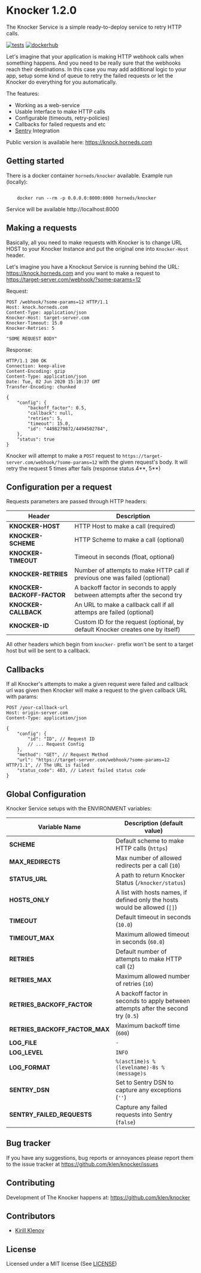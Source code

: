 # Knocker 1.2.0

The Knocker Service is a simple ready-to-deploy service to retry HTTP calls.

[![tests](https://github.com/klen/knocker/workflows/tests/badge.svg)](https://github.com/klen/knocker/actions)
[![dockerhub](https://images.microbadger.com/badges/image/horneds/knocker.svg)](https://hub.docker.com/r/horneds/knocker)

Let's imagine that your application is making HTTP webhook calls when something
happens. And you need to be really sure that the webhooks reach their
destinations. In this case you may add additional logic to your app, setup some
kind of queue to retry the failed requests or let the Knocker do everything for
you automatically.

The features:

- Working as a web-service
- Usable Interface to make HTTP calls
- Configurable (timeouts, retry-policies)
- Callbacks for failed requests and etc
- [Sentry](https://sentry.io) Integration

Public version is available here: https://knock.horneds.com


## Getting started

There is a docker container `horneds/knocker` available.
Example run (locally):

```shell

    docker run --rm -p 0.0.0.0:8000:8000 horneds/knocker

```

Service will be available http://localhost:8000

## Making a requests

Basically, all you need to make requests with Knocker is to change URL HOST to
your Knocker Instance and put the original one into `Knocker-Host` header.

Let's imagine you have a Knockout Service is running behind the URL:
https://knock.horneds.com and you want to make a request to
https://target-server.com/webhook/?some-params=12

Request:
```http
POST /webhook/?some-params=12 HTTP/1.1
Host: knock.horneds.com
Content-Type: application/json
Knocker-Host: target-server.com
Knocker-Timeout: 15.0
Knocker-Retries: 5

"SOME REQUEST BODY"
```

Response:
```http
HTTP/1.1 200 OK
Connection: keep-alive
Content-Encoding: gzip
Content-Type: application/json
Date: Tue, 02 Jun 2020 15:10:37 GMT
Transfer-Encoding: chunked

{
    "config": {
        "backoff_factor": 0.5,
        "callback": null,
        "retries": 5,
        "timeout": 15.0,
        "id": "4498279872/4494502784",
    },
    "status": true
}
```

Knocker will attempt to make a `POST` request to
`https://target-server.com/webhook/?some-params=12` with the given request's
body. It will retry the request 5 times after fails (response status 4**, 5**)


## Configuration per a request

Requests parameters are passed through HTTP headers:

| Header                      | Description
| ---                         | ---
| **KNOCKER-HOST**            | HTTP Host to make a call (required)
| **KNOCKER-SCHEME**          | HTTP Scheme to make a call (optional)
| **KNOCKER-TIMEOUT**         | Timeout in seconds (float, optional)
| **KNOCKER-RETRIES**         | Number of attempts to make HTTP call if previous one was failed (optional)
| **KNOCKER-BACKOFF-FACTOR**  | A backoff factor in seconds to apply between attempts after the second try
| **KNOCKER-CALLBACK**        | An URL to make a callback call if all attemps are failed (optional)
| **KNOCKER-ID**              | Custom ID for the request (optional, by default Knocker creates one by itself)

All other headers which begin from `knocker-` prefix won't be sent to a target
host but will be sent to a callback.


## Callbacks

If all Knocker's attempts to make a given request were failed and callback url
was given then Knocker will make a request to the given callback URL with
params:

```http
POST /your-callback-url
Host: origin-server.com
Content-Type: application/json

{
    "config": {
        "id": "ID", // Request ID
        // ... Request Config
    },
    "method": "GET", // Request Method
    "url": "https://target-server.com/webhook/?some-params=12 HTTP/1.1", // The URL is failed
    "status_code": 403, // Latest failed status code
}
```


## Global Configuration

Knocker Service setups with the ENVIRONMENT variables:

| Variable Name                   | Description (default value)
| ---                             | ---
| **SCHEME**                      | Default scheme to make HTTP calls (`https`)
| **MAX_REDIRECTS**               | Max number of allowed redirects per a call (`10`)
| **STATUS_URL**                  | A path to return Knocker Status (`/knocker/status`)
| **HOSTS_ONLY**                  | A list with hosts names, if defined only the hosts would be allowed (`[]`)
| **TIMEOUT**                     | Default timeout in seconds (`10.0`)
| **TIMEOUT_MAX**                 | Maximum allowed timeout in seconds (`60.0`)
| **RETRIES**                     | Default number of attempts to make HTTP call (`2`)
| **RETRIES_MAX**                 | Maximum allowed number of retries (`10`)
| **RETRIES_BACKOFF_FACTOR**      | A backoff factor in seconds to apply between attempts after the second try (`0.5`)
| **RETRIES_BACKOFF_FACTOR_MAX**  | Maximum backoff time (`600`)
| **LOG_FILE**                    | `-`
| **LOG_LEVEL**                   | `INFO`
| **LOG_FORMAT**                  | `%(asctime)s %(levelname)-8s %(message)s`
| **SENTRY_DSN**                  | Set to Sentry DSN to capture any exceptions (`''`)
| **SENTRY_FAILED_REQUESTS**      | Capture any failed requests into Sentry (`false`)


## Bug tracker

If you have any suggestions, bug reports or annoyances please report them to
the issue tracker at https://github.com/klen/knocker/issues


## Contributing

Development of The Knocker happens at: https://github.com/klen/knocker


## Contributors

* [Kirill Klenov](https://github.com/klen)


##  License

Licensed under a MIT license (See [LICENSE](https://github.com/klen/knocker/blob/develop/LICENSE))
